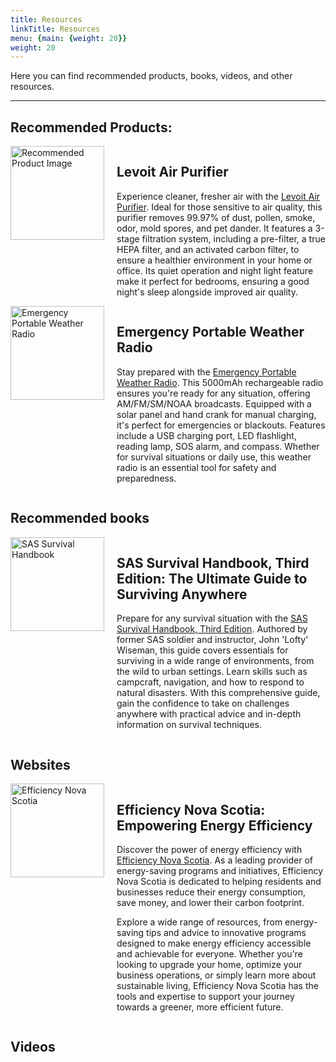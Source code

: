 ```yaml
---
title: Resources
linkTitle: Resources
menu: {main: {weight: 20}}
weight: 20
---
```


<!--{{% pageinfo %}}
This site is currently under construction <i class="fa-solid fa-code"></i>
{{% /pageinfo %}}-->

Here you can find recommended products, books, videos, and other resources.

---
## Recommended Products:

<div style="display: flex; align-items: flex-start;">
<img src="https://levoit.com/cdn/shop/products/vital-100s-smart-true-hepa-air-purifier-295620.jpg?v=1706049812&width=768" style="width: 150px; height: 150px; margin-right: 20px;" alt="Recommended Product Image" alt="Recommended Product Image"/>
<div>
<h2>Levoit Air Purifier</h2>
<p>Experience cleaner, fresher air with the <a href="https://amzn.to/3IrH0WF" target="_blank" rel="noopener noreferrer">Levoit Air Purifier</a>. Ideal for those sensitive to air quality, this purifier removes 99.97% of dust, pollen, smoke, odor, mold spores, and pet dander. It features a 3-stage filtration system, including a pre-filter, a true HEPA filter, and an activated carbon filter, to ensure a healthier environment in your home or office. Its quiet operation and night light feature make it perfect for bedrooms, ensuring a good night's sleep alongside improved air quality.</p>
<!---<a href="https://amzn.to/3IrH0WF" target="_blank" rel="noopener noreferrer">Levoit air purifier</a>--->
</div>
</div>

<div style="display: flex; align-items: flex-start;">
<img src="https://m.media-amazon.com/images/I/71gDcpSa53L._AC_SL1500_.jpg" style="width: 150px; height: 150px; margin-right: 20px;" alt="Emergency Portable Weather Radio"/>
<div>
<h2>Emergency Portable Weather Radio</h2>
<p>Stay prepared with the <a href="https://amzn.to/3v8mirW" target="_blank" rel="noopener noreferrer">Emergency Portable Weather Radio</a>. This 5000mAh rechargeable radio ensures you're ready for any situation, offering AM/FM/SM/NOAA broadcasts. Equipped with a solar panel and hand crank for manual charging, it's perfect for emergencies or blackouts. Features include a USB charging port, LED flashlight, reading lamp, SOS alarm, and compass. Whether for survival situations or daily use, this weather radio is an essential tool for safety and preparedness.</p>
</div>
</div>

## Recommended books
<div style="display: flex; align-items: flex-start;">
<img src="https://m.media-amazon.com/images/I/71ccpZJ9ZBL._SL1500_.jpg" style="width: 150px; height: 150px; margin-right: 20px;" alt="SAS Survival Handbook"/>
<div>
<h2>SAS Survival Handbook, Third Edition: The Ultimate Guide to Surviving Anywhere</h2>
<p>Prepare for any survival situation with the <a href="https://amzn.to/3uYNVE1" target="_blank" rel="noopener noreferrer">SAS Survival Handbook, Third Edition</a>. Authored by former SAS soldier and instructor, John 'Lofty' Wiseman, this guide covers essentials for surviving in a wide range of environments, from the wild to urban settings. Learn skills such as campcraft, navigation, and how to respond to natural disasters. With this comprehensive guide, gain the confidence to take on challenges anywhere with practical advice and in-depth information on survival techniques.</p>
</div>
</div>

## Websites
<div style="display: flex; align-items: flex-start;">

 <img src="https://www.pngall.com/wp-content/uploads/2017/05/Save-Energy-PNG-Image.png" style="width: 150px; height: 150px; margin-right: 20px;" alt="Efficiency Nova Scotia">
    <div>
        <h2>Efficiency Nova Scotia: Empowering Energy Efficiency</h2>
        <p>Discover the power of energy efficiency with <a href="https://www.efficiencyns.ca/" target="_blank" rel="noopener noreferrer">Efficiency Nova Scotia</a>. As a leading provider of energy-saving programs and initiatives, Efficiency Nova Scotia is dedicated to helping residents and businesses reduce their energy consumption, save money, and lower their carbon footprint.</p>
        <p>Explore a wide range of resources, from energy-saving tips and advice to innovative programs designed to make energy efficiency accessible and achievable for everyone. Whether you're looking to upgrade your home, optimize your business operations, or simply learn more about sustainable living, Efficiency Nova Scotia has the tools and expertise to support your journey towards a greener, more efficient future.</p>
    </div>

   

</div>

## Videos


